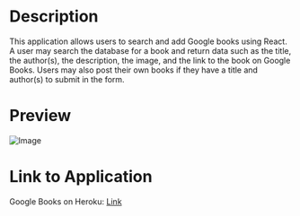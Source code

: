 # Description

This application allows users to search and add Google books using React.
A user may search the database for a book and return data such as
the title, the author(s), the description, the image, and the link to 
the book on Google Books. Users may also post their own books if they
have a title and author(s) to submit in the form.

# Preview

![Image]()

# Link to Application

Google Books on Heroku: [Link](https://my-react-google-books-search.herokuapp.com/)
